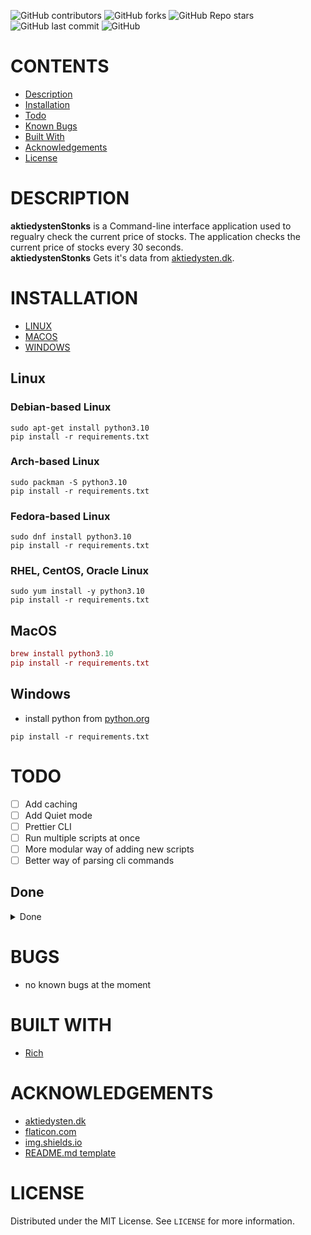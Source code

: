 <!-- Project Shields -->
![GitHub contributors](https://img.shields.io:/github/contributors/Tr4shL0rd/aktiedystenStonks?style=for-the-badge)
![GitHub forks](https://img.shields.io:/github/forks/Tr4shL0rd/aktiedystenStonks?style=for-the-badge)
![GitHub Repo stars](https://img.shields.io:/github/stars/Tr4shL0rd/aktiedystenStonks?style=for-the-badge)
![GitHub last commit](https://img.shields.io:/github/last-commit/Tr4shL0rd/aktiedystenStonks?style=for-the-badge)
![GitHub](https://img.shields.io:/github/license/Tr4shL0rd/aktiedystenStonks?style=for-the-badge)

# CONTENTS

-   [Description](#DESCRIPTION)
-   [Installation](#INSTALLATION)
-   [Todo](#TODO)
-   [Known Bugs](#BUGS)
-   [Built With](#BUIlT-WITH)
-   [Acknowledgements](#ACKNOWLEDGEMENTS)
-   [License](#LICENSE)



# DESCRIPTION

**aktiedystenStonks** is a Command-line interface application used to regualry check the current price of stocks. The application checks the current price of stocks every 30 seconds.<br>
**aktiedystenStonks** Gets it's data from [aktiedysten.dk](https://aktiedysten.dk/).  


# INSTALLATION

-   [LINUX](README.md#linux)
-   [MACOS](README.md#macOS)
-   [WINDOWS](README.md#Windows)

## Linux

### Debian-based Linux

```debian-linux
sudo apt-get install python3.10
pip install -r requirements.txt
```

### Arch-based Linux

```arch-linux
sudo packman -S python3.10
pip install -r requirements.txt
```

### Fedora-based Linux

```fedora-linux
sudo dnf install python3.10
pip install -r requirements.txt
```

### RHEL, CentOS, Oracle Linux

```rhel centos oracle Linux
sudo yum install -y python3.10
pip install -r requirements.txt
```

## MacOS

```mac
brew install python3.10
pip install -r requirements.txt
```

## Windows

-   install python from [python.org](https://www.python.org/downloads/)

```windows
pip install -r requirements.txt
```

# TODO

-   [ ] Add caching
-   [ ] Add Quiet mode
-   [ ] Prettier CLI
-   [ ] Run multiple scripts at once
-   [ ] More modular way of adding new scripts 
-   [ ] Better way of parsing cli commands
<!--Table Of DONE-->
## Done  
<details>
<summary>Done</summary>
<li>
        
-   [✓] Better Comments
-   [✓] Code Clean up

</li>
</details>


# BUGS

* no known bugs at the moment

# BUILT WITH

-   [Rich](https://github.com/Textualize/rich)

# ACKNOWLEDGEMENTS
-   [aktiedysten.dk](https://aktiedysten.dk/)
-   [flaticon.com](https://www.flaticon.com/)
-   [img.shields.io](https://img.shields.io/)
-   [README.md template](https://github.com/othneildrew/Best-README-Template)

# LICENSE

Distributed under the MIT License. See `LICENSE` for more information.

